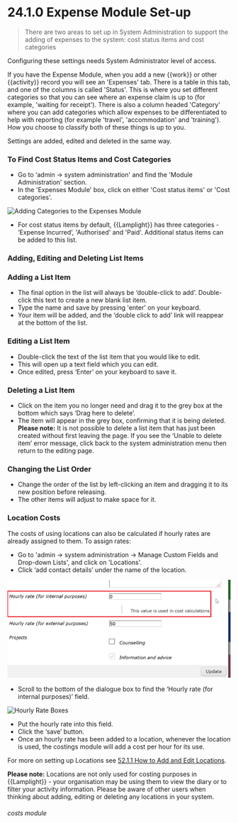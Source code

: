 # 24.1.0 Expense Module Set-up

> There are two areas to set up in System Administration to support the adding of expenses to the system: cost status items and cost categories

Configuring these settings needs System Administrator level of access. 

If you have the Expense Module, when you add a new {{work}} or other {{activity}} record you will see an 'Expenses' tab. There is a table in this tab, and one of the columns is called 'Status'. This is where you set different categories so that you can see where an expense claim is up to (for example, 'waiting for receipt'). There is also a column headed 'Category' where you can add categories which allow expenses to be differentiated to help with reporting (for example 'travel', 'accommodation' and 'training'). How you choose to classify both of these things is up to you.

Settings are added, edited and deleted in the same way. 

### To Find Cost Status Items and Cost Categories  

- Go to ‘admin -> system administration' and find the 'Module Administration' section.
- In the 'Expenses Module' box, click on  either 'Cost status items' or 'Cost categories'.

![Adding Categories to the Expenses Module](24.1.0c.png)

- For cost status items by default, {{Lamplight}} has three categories - ‘Expense Incurred’, 'Authorised' and 'Paid'. Additional status items can be added to this list. 

### Adding, Editing and Deleting List Items

### Adding a List Item  

- The final option in the list will always be ‘double-click to add’. Double-click this text to create a new blank list item. 
- Type the name and save by pressing 'enter' on your keyboard. 
- Your item will be added, and the ‘double click to add’ link will reappear at the bottom of the list.
   
### Editing a List Item  

- Double-click the text of the list item that you would like to edit.
- This will open up a text field which you can edit. 
- Once edited, press ‘Enter’ on your keyboard to save it.
   
### Deleting a List Item  

- Click on the item you no longer need and drag it to the grey box at the bottom which says ‘Drag here to delete’. 
- The item will appear in the grey box, confirming that it is being deleted. 
**Please note:** It is not possible to delete a list item that has just been created without first leaving the page. If you see the  ‘Unable to delete item’ error message, click back to the system administration menu then return to the editing page.
   
### Changing the List Order  

- Change the order of the list by left-clicking an item and dragging it to its new position before releasing. 
- The other items will adjust to make space for it.

### Location Costs  

The costs of using locations can also be calculated if hourly rates are already assigned to them. To assign rates:

- Go to 'admin -> system administration -> Manage Custom Fields and Drop-down Lists', and click on 'Locations'.
- Click ‘add contact details’ under the name of the location.

![Adding Costs to a Location](24.1.0a.png)

- Scroll to the bottom of the dialogue box to find the ‘Hourly rate (for internal purposes)’ field.

![Hourly Rate Boxes](24.1.0b.png)

- Put the hourly rate into this field.
- Click the ‘save’ button. 
- Once an hourly rate has been added to a location, whenever the location is used, the costings module will add a cost per hour for its use.

For more on setting up Locations see [52.1.1 How to Add and Edit Locations](/help/index/p/52.1.1).

**Please note:** Locations are not only used for costing purposes in {{Lamplight}} - your organisation may be using them to view the diary or to filter your activity information. Please be aware of other users when thinking about adding, editing or deleting any locations in your system. 


###### costs module






